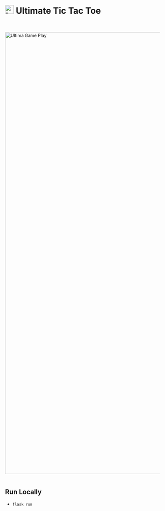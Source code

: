 # <img src="https://github.com/JRSmiffy/ultima/assets/34093915/b67d641d-1963-48cd-b110-b13e6d3537d8" width="28" alt="Logo"> Ultimate Tic Tac Toe
<!-- Private repo whilst under development, publicise upon submission -->

<br>
<br>

<img src="https://github.com/JRSmiffy/ultima/assets/34093915/c12d8ec5-7ac7-4e13-a80a-84d23c283eb8" width="1440" alt="Ultima Game Play">
<!-- TODO :: Replace with .GIF -->

<br>
<br>

## Run Locally
* `flask run`
